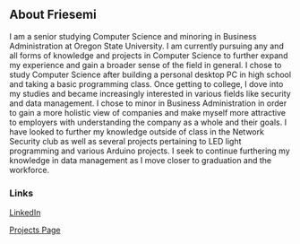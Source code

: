 ## About Friesemi

I am a senior studying Computer Science and minoring in Business Administration at Oregon State University. I am currently pursuing any and all forms of knowledge and
projects in Computer Science to further expand my experience and gain a broader sense of the field in general. I chose to study Computer Science after building a personal
desktop PC in high school and taking a basic programming class. Once getting to college, I dove into my studies and became increasingly interested in various fields like
security and data management. I chose to minor in Business Administration in order to gain a more holistic view of companies and make myself more attractive to employers with
understanding the company as a whole and their goals. I have looked to further my knowledge outside of class in the Network Security club as well as several projects pertaining
to LED light programming and various Arduino projects. I seek to continue furthering my knowledge in data management as I move closer to graduation and the workforce.

### Links

[LinkedIn](https://www.linkedin.com/in/michael-friesen-99201/)

[Projects Page](./projects.md)
